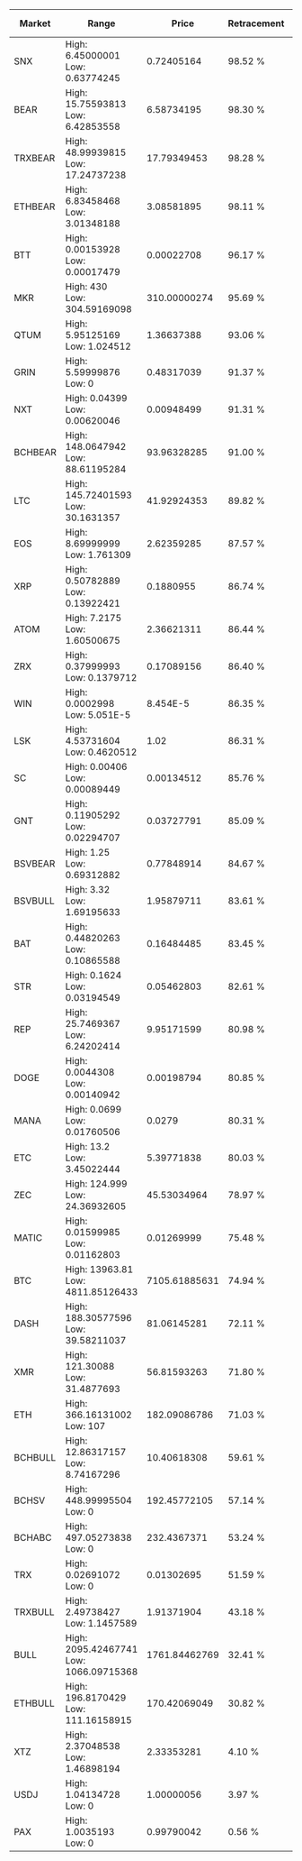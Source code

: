| Market | Range | Price| Retracement | Doubles to 50% |
| --- | --- | --- | --- | --- |
| SNX | High: 6.45000001<br />Low: 0.63774245 | 0.72405164 | 98.52 % | 4.89 |
| BEAR | High: 15.75593813<br />Low: 6.42853558 | 6.58734195 | 98.30 % | 1.68 |
| TRXBEAR | High: 48.99939815<br />Low: 17.24737238 | 17.79349453 | 98.28 % | 1.86 |
| ETHBEAR | High: 6.83458468<br />Low: 3.01348188 | 3.08581895 | 98.11 % | 1.60 |
| BTT | High: 0.00153928<br />Low: 0.00017479 | 0.00022708 | 96.17 % | 3.77 |
| MKR | High: 430<br />Low: 304.59169098 | 310.00000274 | 95.69 % | 1.18 |
| QTUM | High: 5.95125169<br />Low: 1.024512 | 1.36637388 | 93.06 % | 2.55 |
| GRIN | High: 5.59999876<br />Low: 0 | 0.48317039 | 91.37 % | 5.80 |
| NXT | High: 0.04399<br />Low: 0.00620046 | 0.00948499 | 91.31 % | 2.65 |
| BCHBEAR | High: 148.0647942<br />Low: 88.61195284 | 93.96328285 | 91.00 % | 1.26 |
| LTC | High: 145.72401593<br />Low: 30.1631357 | 41.92924353 | 89.82 % | 2.10 |
| EOS | High: 8.69999999<br />Low: 1.761309 | 2.62359285 | 87.57 % | 1.99 |
| XRP | High: 0.50782889<br />Low: 0.13922421 | 0.1880955 | 86.74 % | 1.72 |
| ATOM | High: 7.2175<br />Low: 1.60500675 | 2.36621311 | 86.44 % | 1.86 |
| ZRX | High: 0.37999993<br />Low: 0.1379712 | 0.17089156 | 86.40 % | 1.52 |
| WIN | High: 0.0002998<br />Low: 5.051E-5 | 8.454E-5 | 86.35 % | 2.07 |
| LSK | High: 4.53731604<br />Low: 0.4620512 | 1.02 | 86.31 % | 2.45 |
| SC | High: 0.00406<br />Low: 0.00089449 | 0.00134512 | 85.76 % | 1.84 |
| GNT | High: 0.11905292<br />Low: 0.02294707 | 0.03727791 | 85.09 % | 1.90 |
| BSVBEAR | High: 1.25<br />Low: 0.69312882 | 0.77848914 | 84.67 % | 1.25 |
| BSVBULL | High: 3.32<br />Low: 1.69195633 | 1.95879711 | 83.61 % | 1.28 |
| BAT | High: 0.44820263<br />Low: 0.10865588 | 0.16484485 | 83.45 % | 1.69 |
| STR | High: 0.1624<br />Low: 0.03194549 | 0.05462803 | 82.61 % | 1.78 |
| REP | High: 25.7469367<br />Low: 6.24202414 | 9.95171599 | 80.98 % | 1.61 |
| DOGE | High: 0.0044308<br />Low: 0.00140942 | 0.00198794 | 80.85 % | 1.47 |
| MANA | High: 0.0699<br />Low: 0.01760506 | 0.0279 | 80.31 % | 1.57 |
| ETC | High: 13.2<br />Low: 3.45022444 | 5.39771838 | 80.03 % | 1.54 |
| ZEC | High: 124.999<br />Low: 24.36932605 | 45.53034964 | 78.97 % | 1.64 |
| MATIC | High: 0.01599985<br />Low: 0.01162803 | 0.01269999 | 75.48 % | 1.09 |
| BTC | High: 13963.81<br />Low: 4811.85126433 | 7105.61885631 | 74.94 % | 1.32 |
| DASH | High: 188.30577596<br />Low: 39.58211037 | 81.06145281 | 72.11 % | 1.41 |
| XMR | High: 121.30088<br />Low: 31.4877693 | 56.81593263 | 71.80 % | 1.34 |
| ETH | High: 366.16131002<br />Low: 107 | 182.09086786 | 71.03 % | 1.30 |
| BCHBULL | High: 12.86317157<br />Low: 8.74167296 | 10.40618308 | 59.61 % | 1.04 |
| BCHSV | High: 448.99995504<br />Low: 0 | 192.45772105 | 57.14 % | 1.17 |
| BCHABC | High: 497.05273838<br />Low: 0 | 232.4367371 | 53.24 % | 1.07 |
| TRX | High: 0.02691072<br />Low: 0 | 0.01302695 | 51.59 % | 1.03 |
| TRXBULL | High: 2.49738427<br />Low: 1.1457589 | 1.91371904 | 43.18 % | 0.00 |
| BULL | High: 2095.42467741<br />Low: 1066.09715368 | 1761.84462769 | 32.41 % | 0.00 |
| ETHBULL | High: 196.8170429<br />Low: 111.16158915 | 170.42069049 | 30.82 % | 0.00 |
| XTZ | High: 2.37048538<br />Low: 1.46898194 | 2.33353281 | 4.10 % | 0.00 |
| USDJ | High: 1.04134728<br />Low: 0 | 1.00000056 | 3.97 % | 0.00 |
| PAX | High: 1.0035193<br />Low: 0 | 0.99790042 | 0.56 % | 0.00 |
